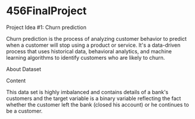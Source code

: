 # 456FinalProject

Project Idea #1: Churn prediction

Churn prediction is the process of analyzing customer behavior to predict when a customer will stop using a product or service. It's a data-driven process that uses historical data, behavioral analytics, and machine learning algorithms to identify customers who are likely to churn.

About Dataset

Content

This data set is highly imbalanced and contains details of a bank's customers and the target variable is a binary variable reflecting the fact whether the customer left the bank (closed his account) or he continues to be a customer.

